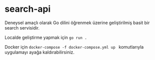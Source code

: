 # search-api

Deneysel amaçlı olarak Go dilini öğrenmek üzerine geliştirilmiş basit bir search servisidir.

Localde geliştirme yapmak için `go run .`

Docker için `docker-compose -f docker-compose.yml up ` komutlarıyla uygulamayı ayağa kaldırabilirsiniz.
